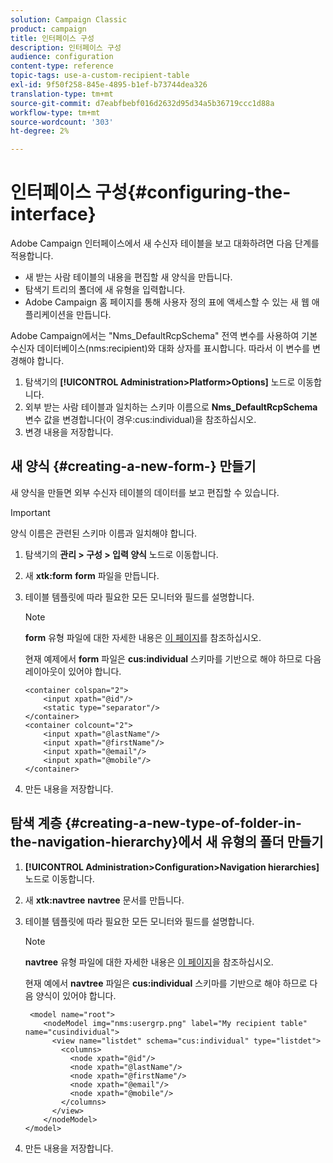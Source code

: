 ```yaml
---
solution: Campaign Classic
product: campaign
title: 인터페이스 구성
description: 인터페이스 구성
audience: configuration
content-type: reference
topic-tags: use-a-custom-recipient-table
exl-id: 9f50f258-845e-4895-b1ef-b73744dea326
translation-type: tm+mt
source-git-commit: d7eabfbebf016d2632d95d34a5b36719ccc1d88a
workflow-type: tm+mt
source-wordcount: '303'
ht-degree: 2%

---
```


# 인터페이스 구성{#configuring-the-interface}

Adobe Campaign 인터페이스에서 새 수신자 테이블을 보고 대화하려면 다음 단계를 적용합니다.

* 새 받는 사람 테이블의 내용을 편집할 새 양식을 만듭니다.
* 탐색기 트리의 폴더에 새 유형을 입력합니다.
* Adobe Campaign 홈 페이지를 통해 사용자 정의 표에 액세스할 수 있는 새 웹 애플리케이션을 만듭니다.

Adobe Campaign에서는 &quot;Nms_DefaultRcpSchema&quot; 전역 변수를 사용하여 기본 수신자 데이터베이스(nms:recipient)와 대화 상자를 표시합니다. 따라서 이 변수를 변경해야 합니다.

1. 탐색기의 **[!UICONTROL Administration>Platform>Options]** 노드로 이동합니다.
1. 외부 받는 사람 테이블과 일치하는 스키마 이름으로 **Nms_DefaultRcpSchema** 변수 값을 변경합니다(이 경우:cus:individual)을 참조하십시오.
1. 변경 내용을 저장합니다.

## 새 양식 {#creating-a-new-form-} 만들기

새 양식을 만들면 외부 수신자 테이블의 데이터를 보고 편집할 수 있습니다.

>[!IMPORTANT]
>
>양식 이름은 관련된 스키마 이름과 일치해야 합니다.

1. 탐색기의 **관리 > 구성 > 입력 양식** 노드로 이동합니다.
1. 새 **xtk:form** **form** 파일을 만듭니다.
1. 테이블 템플릿에 따라 필요한 모든 모니터와 필드를 설명합니다.

   >[!NOTE]
   >
   >**form** 유형 파일에 대한 자세한 내용은 [이 페이지](../../configuration/using/identifying-a-form.md)를 참조하십시오.

   현재 예제에서 **form** 파일은 **cus:individual** 스키마를 기반으로 해야 하므로 다음 레이아웃이 있어야 합니다.

   ```
   <container colspan="2">
       <input xpath="@id"/>
       <static type="separator"/>
   </container>
   <container colcount="2">
       <input xpath="@lastName"/>
       <input xpath="@firstName"/>
       <input xpath="@email"/>
       <input xpath="@mobile"/>
   </container> 
   ```

1. 만든 내용을 저장합니다.

## 탐색 계층 {#creating-a-new-type-of-folder-in-the-navigation-hierarchy}에서 새 유형의 폴더 만들기

1. **[!UICONTROL Administration>Configuration>Navigation hierarchies]** 노드로 이동합니다.
1. 새 **xtk:navtree** **navtree** 문서를 만듭니다.
1. 테이블 템플릿에 따라 필요한 모든 모니터와 필드를 설명합니다.

   >[!NOTE]
   >
   >**navtree** 유형 파일에 대한 자세한 내용은 [이 페이지](../../platform/using/adobe-campaign-explorer.md#about-navigation-hierarchy)을 참조하십시오.

   현재 예에서 **navtree** 파일은 **cus:individual** 스키마를 기반으로 해야 하므로 다음 양식이 있어야 합니다.

   ```
    <model name="root">
       <nodeModel img="nms:usergrp.png" label="My recipient table" name="cusindividual">
         <view name="listdet" schema="cus:individual" type="listdet">
           <columns>
             <node xpath="@id"/>
             <node xpath="@lastName"/>
             <node xpath="@firstName"/>
             <node xpath="@email"/>
             <node xpath="@mobile"/>
           </columns>
         </view>
       </nodeModel>
   </model>
   ```

1. 만든 내용을 저장합니다.
